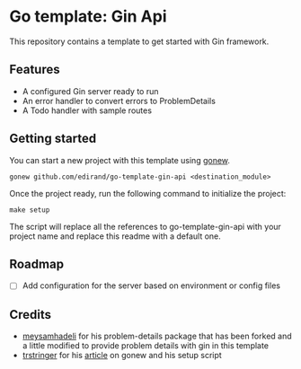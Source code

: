 # Go template: Gin Api
This repository contains a template to get started with Gin framework. 

## Features

- A configured Gin server ready to run
- An error handler to convert errors to ProblemDetails
- A Todo handler with sample routes 

## Getting started

You can start a new project with this template using [gonew](https://go.dev/blog/gonew).

```shell
gonew github.com/edirand/go-template-gin-api <destination_module>
```

Once the project ready, run the following command to initialize the project:
```shell
make setup
```

The script will replace all the references to go-template-gin-api with your project name and replace this readme with 
a default one.

## Roadmap

- [ ] Add configuration for the server based on environment or config files

## Credits

- [meysamhadeli](https://github.com/meysamhadeli) for his problem-details package that has been forked and 
a little modified to provide problem details with gin in this template
- [trstringer](https://github.com/trstringer) for his [article](https://trstringer.com/go-project-templates/) 
on gonew and his setup script
